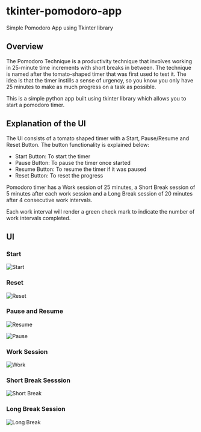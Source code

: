 # tkinter-pomodoro-app
Simple Pomodoro App using Tkinter library

## Overview
The Pomodoro Technique is a productivity technique that involves working in 25-minute time increments with short breaks in between. The technique is named after the tomato-shaped timer that was first used to test it. The idea is that the timer instills a sense of urgency, so you know you only have 25 minutes to make as much progress on a task as possible.

This is a simple python app built using tkinter library which allows you to start a pomodoro timer.

## Explanation of the UI
The UI consists of a tomato shaped timer with a Start, Pause/Resume and Reset Button. The button functionality is explained below:

- Start Button: To start the timer
- Pause Button: To pause the timer once started
- Resume Button: To resume the timer if it was paused
- Reset Button: To reset the progress


Pomodoro timer has a Work session of 25 minutes, a Short Break session of 5 minutes after each work session and a Long Break session of 20 minutes after 4 consecutive work intervals.

Each work interval will render a green check mark to indicate the number of work intervals completed.

## UI 
### Start

![Start](./assets/images/start.png)

### Reset

![Reset](./assets/images/reset.png)

### Pause and Resume

![Resume](./assets/images/resume.png)

![Pause](./assets/images/pause.png)

### Work Session

![Work](./assets/images/work.png)

### Short Break Sesssion

![Short Break](./assets/images/break.png)

### Long Break Session

![Long Break](./assets/images/long-break.png)